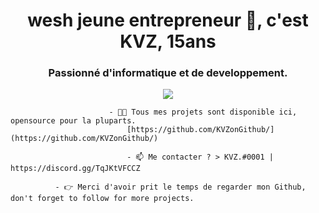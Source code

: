 <h1 align="center">wesh jeune entrepreneur 👋, c'est KVZ, 15ans</h1>
<h3 align="center">Passionné d'informatique et de developpement.</h3>
<p align="center"> <img src="https://komarev.com/ghpvc/?username=sudip-mondal-2002&label=Profile%20views&color=0e75b6&style=flat" /> </p>



                          - 👨‍💻 Tous mes projets sont disponible ici, opensource pour la pluparts.
                              [https://github.com/KVZonGithub/](https://github.com/KVZonGithub/)

                              - 📫 Me contacter ? > KVZ.#0001 | https://discord.gg/TqJKtVFCCZ

              - 👉 Merci d'avoir prit le temps de regarder mon Github, don't forget to follow for more projects.
